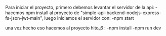 Para iniciar el proyecto, primero debemos levantar el servidor de la api: -hacemos npm install al proyecto de "simple-api-backend-nodejs-express-fs-json-jwt-main", luego iniciamos el servidor con: -npm start

una vez hecho eso hacemos al proyecto hito_6 : -npm install -npm run dev

